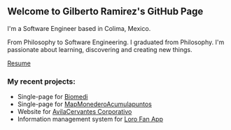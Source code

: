 ## Welcome to Gilberto Ramirez's GitHub Page

I'm a Software Engineer based in Colima, Mexico.

From Philosophy to Software Engineering. I graduated from Philosophy. I'm passionate about learning, discovering and creating new things. 

[Resume](http:gilberto-ramirez.me/cv)

### My recent projects: 
- Single-page for [Biomedi](http://gilberto-ramirez.me/Biomedi/)
- Single-page for [MapMonederoAcumulapuntos](http://map.ghapps.com.mx/gilberto/)
- Website for [AvilaCervantes Corporativo](https://avilacervantes.com/)
- Information management system for [Loro Fan App]()


